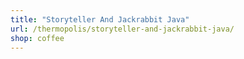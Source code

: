 ```yaml
---
title: "Storyteller And Jackrabbit Java"
url: /thermopolis/storyteller-and-jackrabbit-java/
shop: coffee
---
```

